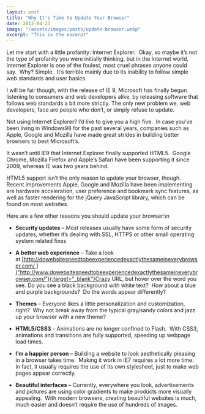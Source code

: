 ```yaml
---
layout: post
title: "Why It's Time to Update Your Browser"
date: 2012-04-23
image: "/assets/images/posts/update-browser.webp"
excerpt: "This is the excerpt"
---
```

Let me start with a little profanity: Internet Explorer.  Okay, so maybe it’s not the type of profanity you were initially thinking, but in the Internet world, Internet Explorer is one of the foulest, most cruel phrases anyone could say.  Why? Simple.  It’s terrible mainly due to its inability to follow simple web standards and user basics.

I will be fair though, with the release of IE 9, Microsoft has finally begun listening to consumers and web developers alike, by releasing software that follows web standards a bit more strictly. The only new problem we, web developers, face are people who don’t, or simply refuse to update.

Not using Internet Explorer? I’d like to give you a high five.  In case you’ve been living in Windows98 for the past several years, companies such as Apple, Google and Mozilla have made great strides in building better browsers to best Microsoft’s.

It wasn’t until IE9 that Internet Explorer finally supported HTML5.  Google Chrome, Mozilla Firefox and Apple’s Safari have been supporting it since 2009, whereas IE was two years behind.

HTML5 support isn’t the only reason to update your browser, though.  Recent improvements Apple, Google and Mozilla have been implementing are hardware acceleration, user preference and bookmark sync features, as well as faster rendering for the jQuery JavaScript library, which can be found on most websites.

Here are a few other reasons you should update your browser:\n

*   **Security updates** – Most releases usually have some form of security updates, whether it’s dealing with SSL, HTTPS or other small operating system related fixes

*   **A better web experience** – Take a look at [http://dowebsitesneedtobeexperiencedexactlythesameineverybrowser.com/ ]("http://www.dowebsitesneedtobeexperiencedexactlythesameineverybrowser.com/"){:target="_blank"}Crazy URL, but hover over the word you see. Do you see a black background with white text?  How about a blue and purple backgrounds?  Do the words appear differently?

*   **Themes** – Everyone likes a little personalization and customization, right?  Why not break away from the typical gray/sandy colors and jazz up your browser with a new theme?

*   **HTML5/CSS3** – Animations are no longer confined to Flash.  With CSS3, animations and transitions are fully supported, speeding up webpage load times.

*   **I’m a happier person** – Building a website to look aesthetically pleasing in a browser takes time.  Making it work in IE7 requires a lot more time.  In fact, it usually requires the use of its own stylesheet, just to make web pages appear correctly.

*   **Beautiful interfaces** – Currently, everywhere you look, advertisements and pictures are using color gradients to make products more visually appealing.  With modern browsers, creating beautiful websites is much, much easier and doesn’t require the use of hundreds of images.